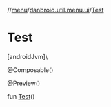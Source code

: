 //[menu](../../index.md)/[danbroid.util.menu.ui](index.md)/[Test](-test.md)

# Test

[androidJvm]\

@Composable()

@Preview()

fun [Test](-test.md)()
